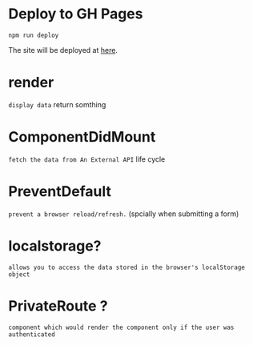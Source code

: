 # Deploy to GH Pages

`npm run deploy`

The site will be deployed at [here](http://sarashahbaig.github.io/mezbaan).

# render

`display data` return somthing

# ComponentDidMount

`fetch the data from An External API` life cycle

# PreventDefault

`prevent a browser reload/refresh.` (spcially when submitting a form)

# localstorage?

`allows you to access the data stored in the browser's localStorage object`

# PrivateRoute ?

`component which would render the component only if the user was authenticated`
